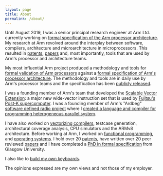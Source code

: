 ```yaml
---
layout: page
title: About
permalink: /about/
---
```


Until August 2019, I was a senior principal research engineer at Arm Ltd.
currently working on
[formal specification of the Arm processor architecture](/activities#mechanized-processor-specification).
My research at Arm revolved around the interplay between software, compilers, architecture and
microarchitecture in microprocessors.
This resulted in
[patents](/papers#patents),
[papers](/papers#papers)
and, most importantly, tools that are used by Arm's processor and architecture teams.

My most influential Arm project produced a methodology and tools for
[formal validation of Arm processors](/activities#processor-formal-verification)
against a 
[formal specification of Arm's processor architecture](/activities#mechanized-processor-specification).
The methodology and tools are in daily use by Arm's processor teams
and the specification has been [publicly released](/arm-v8_3/).

I was a founding member of Arm's team that developed the [Scalable Vector Extension](/activities#vector-processing):
a major new wide-vector instruction set that is used by
[Fujitsu's Post-K
supercomputer](http://www.fujitsu.com/global/Images/armv8-a-scalable-vector-extension-for-post-k.pdf).
I was a founding member of Arm's "Ardbeg"
[software defined radio project](/activities#software-defined-radio)
where I 
[created a language and compiler for programming heterogeneous parallel system](/activities#software-defined-radio).

I have also worked on
[vectorizing compilers](/activities#vectorizing-compiler-for-neon),
testcase generation,
architectural coverage analysis,
CPU simulators and the ARMv8 architecture.
Before working at Arm, I worked on
[functional programming](/activities#yale-university-projects),
and
[operating systems](/activities#university-of-utah-projects).
I hold over 20 [patents](/papers#patents),
have written over 20 peer reviewed [papers](/papers#papers)
and I have completed a [PhD in formal specification](/papers/PhD_19/) from Glasgow University.


I also like to
[build my own keyboards](/building-keyboards/).


The opinions expressed are my own views and not those of my employer.
